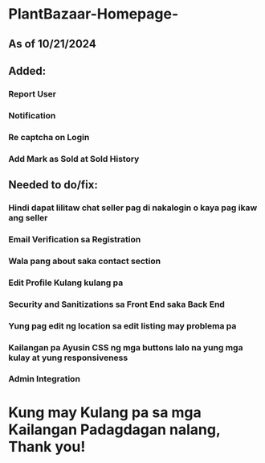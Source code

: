 # PlantBazaar-Homepage-

## As of 10/21/2024

## Added:
### Report User
### Notification
### Re captcha on Login
### Add Mark as Sold at Sold History

## Needed to do/fix:
### Hindi dapat lilitaw chat seller pag di nakalogin o kaya pag ikaw ang seller
### Email Verification sa Registration
### Wala pang about saka contact section
### Edit Profile Kulang kulang pa
### Security and Sanitizations sa Front End saka Back End
### Yung pag edit ng location sa edit listing may problema pa
### Kailangan pa Ayusin CSS ng mga buttons lalo na yung mga kulay at yung responsiveness
### Admin Integration

# Kung may Kulang pa sa mga Kailangan Padagdagan nalang, Thank you!